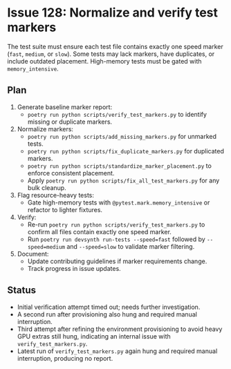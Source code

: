 # Issue 128: Normalize and verify test markers

The test suite must ensure each test file contains exactly one speed marker (`fast`, `medium`, or `slow`). Some tests may lack markers, have duplicates, or include outdated placement. High-memory tests must be gated with `memory_intensive`.

## Plan
1. Generate baseline marker report:
   - `poetry run python scripts/verify_test_markers.py` to identify missing or duplicate markers.
2. Normalize markers:
   - `poetry run python scripts/add_missing_markers.py` for unmarked tests.
   - `poetry run python scripts/fix_duplicate_markers.py` for duplicated markers.
   - `poetry run python scripts/standardize_marker_placement.py` to enforce consistent placement.
   - Apply `poetry run python scripts/fix_all_test_markers.py` for any bulk cleanup.
3. Flag resource-heavy tests:
   - Gate high-memory tests with `@pytest.mark.memory_intensive` or refactor to lighter fixtures.
4. Verify:
   - Re-run `poetry run python scripts/verify_test_markers.py` to confirm all files contain exactly one speed marker.
   - Run `poetry run devsynth run-tests --speed=fast` followed by `--speed=medium` and `--speed=slow` to validate marker filtering.
5. Document:
   - Update contributing guidelines if marker requirements change.
   - Track progress in issue updates.

## Status

- Initial verification attempt timed out; needs further investigation.
- A second run after provisioning also hung and required manual interruption.
- Third attempt after refining the environment provisioning to avoid heavy GPU extras still hung, indicating an internal issue with `verify_test_markers.py`.
- Latest run of `verify_test_markers.py` again hung and required manual interruption, producing no report.
